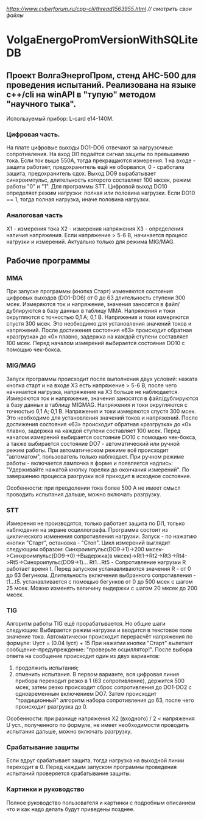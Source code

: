 *https://www.cyberforum.ru/cpp-cli/thread1563955.html // смотреть свои файлы*

# VolgaEnergoPromVersionWithSQLiteDB
## Проект ВолгаЭнергоПром, стенд АНС-500 для проведения испытаний. Реализована на языке c++/cli на winAPI в "тупую" методом "научного тыка".
Используемый прибор: L-card e14-140M.

### Цифровая часть.
На плате цифровые выходы DO1-DO6 отвечают за нагрузочные сопротивления.
На вход DI1 подаётся сигнал защиты по превышению тока. Если ток выше 550А, тогда прекращаются измерения. 1 на входе - защита работает, предохранитель ещё не оборвался, 0 - сработала защита, предохранитель сдох.
Выход DO9 вырабатывает синхроимпульс, длительность которого составляет 100 мксек, режим работы "0" и "1". Для программы STT.
Цифровой выход DO10 определяет режим нагрузки: полная или половина нагрузки. Если DO10 == 1, тогда полная нагрузка, иначе половина нагрузки.

### Аналоговая часть
X1 - измерения тока
X2 - измерения напряжения
X3 - определения наличия напряжения. Если напряжение > 5-6 В, начинается процесс нагрузки и измерений. Актуально только для режима MIG/MAG.

## Рабочие программы
### MMA
При запуске программы (кнопка Старт) изменяются состояния цифровых выходов (DO1-DO6) от 0 до 63 длительность ступени 300 мсек. Измеряются ток и напряжение, значения заносятся в файл/дублируются в базу данных в таблицу MMA. Напряжения и токи округляются с точностью 0,1 А; 0,1 В. Напряжения и токи измеряются спустя 300 мсек. Это необходимо для установления значений токов и напряжений. После достижения состояния «63» происходит обратная «разгрузка» до «0» плавно, задержка на каждой ступени составляет 100 мсек.
Перед началом измерений выбирается состояние DO10 с помощью чек-бокса.

### MIG/MAG
Запуск программы происходит после выполнения двух условий: нажата кнопка старт и на входе X3 есть напряжение > 5-6 В, после чего начинается нагрузка, напряжение на X3 больше не наблюдается. Измеряются ток и напряжение, значения заносятся в файл/дублируются в базу данных в таблицу MIGMAG. Напряжения и токи округляются с точностью 0,1 А; 0,1 В. Напряжения и токи измеряются спустя 300 мсек. Это необходимо для установления значений токов и напряжений. После достижения состояния «63» происходит обратная «разгрузка» до «0» плавно, задержка на каждой ступени составляет 100 мсек.
Перед началом измерений выбирается состояние DO10 с помощью чек-бокса, а также выбирается состояние DO7 - автоматический или ручной режим работы. При автоматическом режиме всё происходит "автоматом", пользователь только наблюдает. При ручном режиме работы - включается лампочка в форме и появляется надпись: "Удерживайте нажатой кнопку горелки до окончания измерений". По завершению процесса разгрузки всё приходит в исходное состояние. 

Особенности: при преодолении тока более 500 А не имеет смысл проводить испытания дальше, можно включать разгрузку.

### STT
Измерения не производятся, только работает защита по DI1, только наблюдения на экране осциллографа. Программа состоит из циклического изменения сопротивления нагрузки. Запуск - по нажатию кнопки "Старт", остановка - "Стоп". Цикл измерений выглядит следующим образом: Синхроимпульс(DO9->1)->200 мксек->Синхроимпульс(DO9->0)->Выдержка(в мксек)->Rt1->Rt2->Rt3->Rt4->Rt5->Синхроипульс(DO9->1)...
Rt1...Rt5 - Сопротивление нагрузки R работает время t.
Перед запуском устанавливаются значения R - от 0 до 63 бегунком. Длительность включения выбранного сопротивления - t1...t5. устанавливается с помощью бегунков от 0 до 500 мсек с шагом 25 мсек.
Можно изменять величину выдержки с шагом 20 мксек до 200 мксек.

### TIG
Алгоритм работы TIG ещё прорабатывается. Но общие шаги следующие:
Выбирается режим нагрузки и вводится в текстовое поле значение тока. Автоматически происходит перерасчёт напряжения по формуле: Uуст = (0.04 Iуст) + 15
При нажатии кнопки "Старт" вылетает сообщение-предупреждение: "проверьте осциллятор!". После выбора ответа на сообщение происходит один из двух вариантов: 
1) продолжить испытания;
2) отменить испытания.
В первом варианте, вся цифровая линия прибора переходит резко в 1 (63 сопротивление), держится 500 мсек, затем резко происходит сброс сопротивления до DO1-DO2 с одновременным включением DO7. Затем происходит "традиционный" алгоритм набора сопротивления до 63, после чего происходит разгрузка до 0. 

Особенности: при разнице напряжения X2 (входного) / 2 < напряжения U уст., полученного по формуле, не имеет необходимости проводить испытания дальше, можно включать разгрузку.

### Срабатывание защиты
Если вдруг срабатывает защита, тогда нагрузка на выходной линии переходит в 0. Перед каждым запуском программы проведения испытаний проверяется срабатывание защиты. 

### Картинки и руководство
Полное руководство пользователя и картинки с подробным описанием что и как надо делать будут приведены позднее. 
